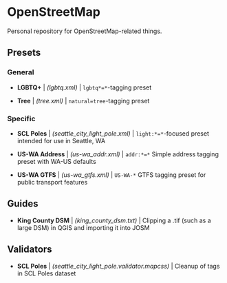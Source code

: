 # OpenStreetMap

Personal repository for OpenStreetMap-related things.

## Presets

### General

* **LGBTQ+** | *(lgbtq.xml)* | `lgbtq*=*`-tagging preset

* **Tree** | *(tree.xml)* | `natural=tree`-tagging preset

### Specific

* **SCL Poles** | *(seattle_city_light_pole.xml)* | `light:*=*`-focused preset intended for use in Seattle, WA

* **US-WA Address** | *(us-wa_addr.xml)* | `addr:*=*` Simple address tagging preset with WA-US defaults

* **US-WA GTFS** | *(us-wa_gtfs.xml)* | `US-WA-*` GTFS tagging preset for public transport features

## Guides

* **King County DSM** | *(king_county_dsm.txt)* | Clipping a .tif (such as a large DSM) in QGIS and importing it into JOSM

## Validators

* **SCL Poles** | *(seattle_city_light_pole.validator.mapcss)* | Cleanup of tags in SCL Poles dataset
